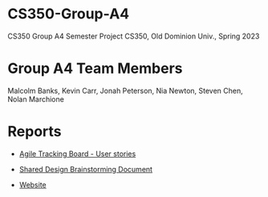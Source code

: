 # CS350-Group-A4
CS350 Group A4 Semester Project
CS350, Old Dominion Univ., Spring 2023

# Group A4 Team Members
Malcolm Banks,
Kevin Carr,
Jonah Peterson,
Nia Newton,
Steven Chen,
Nolan Marchione

# Reports
* [Agile Tracking Board - User stories](https://trello.com/b/6o7kdkJk/group-a4)

* [Shared Design Brainstorming Document](https://docs.google.com/document/d/13cJSY2qR8l5DKS4NvOjM8kw0CPYlIHEu3OAH5MwYq5M/edit)

* [Website](https://kcarr030.github.io/CS350-Group-A4/)